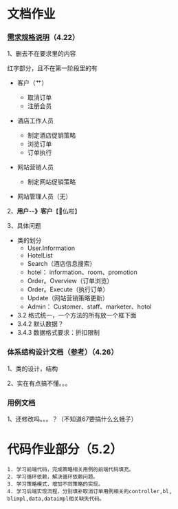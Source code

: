 # 文档作业

### [需求规格说明](https://github.com/Cynyard999/HotelBookingSystem/blob/master/docs/%E9%9C%80%E6%B1%82%E8%A7%84%E6%A0%BC%E6%8F%8F%E8%BF%B0%E6%96%87%E6%A1%A3/%E9%9C%80%E6%B1%82%E8%A7%84%E6%A0%BC%E8%AF%B4%E6%98%8E%E6%A8%A1%E6%9D%BF.md)（4.22）

1、删去不在要求里的内容

红字部分，且不在第一阶段里的有

- 客户（艹）
  - 取消订单
  - 注册会员

- 酒店工作人员
  - 制定酒店促销策略
  - 浏览订单
  - 订单执行
- 网站营销人员
  - 制定网站促销策略
- 网站管理人员（无）

2、**用户--》客户**【👴仏啦】

3、具体问题

- 类的划分
  - User.Information
  - HotelList
  - Search（酒店信息搜索）
  - hotel： information、room、promotion
  - Order。Overview（订单浏览）
  - Order。Execute（执行订单）
  - Update（网站营销策略更新）
  - Admin： Customer、staff、marketer、hotol
- 3.2 格式统一，一个方法的所有放一个框下面
- 3.4.2 默认数据？
- 3.4.3 数据格式要求：折扣限制

### 体系结构设计文档（[参考](https://github.com/sunflower-zzn/CinemaManagementSystem/blob/master/docs/%E4%BD%93%E7%B3%BB%E7%BB%93%E6%9E%84%E8%AE%BE%E8%AE%A1%E6%96%87%E6%A1%A3.md)）（4.26）

1、类的设计，结构

2、实在有点搞不懂。。。

### 用例文档

1、还修改吗。。。？（不知道67要搞什么幺蛾子）

# 代码作业部分（5.2）

    1. 学习前端代码，完成策略相关用例的前端代码填充。
    2. 学习循环依赖，解决循环依赖问题。
    3. 学习策略模式，增加不同策略的实现。
    4. 学习后端实现流程，分别填补取消订单用例相关的controller,bl, blimpl,data,dataimpl相关缺失代码。

